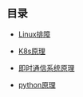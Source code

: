 ## 目录


* [Linux排障](linux-troubleshoot.md)

* [K8s原理](K8s.md)

* [即时通信系统原理](im.md)

* [python原理](python.md)
